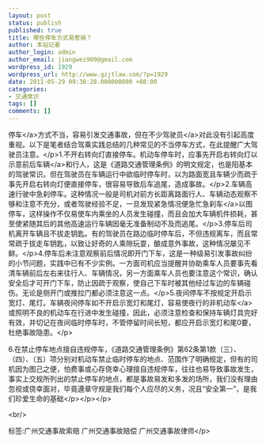 ```yaml
---
layout: post
status: publish
published: true
title: 哪些停车方式易惹祸？
author: 本站记者
author_login: admin
author_email: jiangwei909@gmail.com
wordpress_id: 1929
wordpress_url: http://www.gzjtlaw.com/?p=1929
date: 2011-05-29 09:30:28.000000000 +08:00
categories:
- 交通常识
tags: []
comments: []
---
```

<p><a>停车<&#47;a>方式不当，容易引发交通事故，但在不少<a>驾驶员<&#47;a>对此没有引起高度重视。以下是笔者结合驾乘实践总结的几种常见的不当停车方式，在此提醒广大驾驶员注意。<&#47;p>1.不开右转向灯直接停车。机动车停车时，应事先开启右转向灯以示意前后<a>车辆<&#47;a>和行人，这是《道路交通管理条例》的明文规定，也是阳基本的驾驶常识。但在驾驶员在车辆运行中欲临时停车时，以为路面宽且车辆少而疏于事先开启右转向灯便直接停车，很容易导致后车追尾，造成事故。<&#47;p>2.车辆高速行驶中急刹停车。这种情况一般是司机对前方长距离路面行人、车辆动态观察不够和注意不充分，或者驾驶经验不足，一旦发现紧急情况便急忙急<a>刹车<&#47;a>以图停车，这样操作不仅易使车内乘坐的人员发生碰撞，而且会加大车辆机件损耗，甚至使紧随其后的其他高速运行车辆因毫无准备制动不及而追尾。<&#47;p>3.停车后司机离开车辆且不拔走钥匙。有的驾驶员在路边临时停车后，不但违规离车，而且常常疏于拔走车钥匙，以致让好奇的人乘隙玩耍，酿成意外事故，这种情况屡见不鲜。<&#47;p>4.停车后未注意观察前后情况即开门下车，这是一种级易引发事故纠纷的小节问题，实践中已有不少实例。一方面司机应当提醒并协助乘车人员要事先看清车辆前后左右来往行人、车辆情况，另一方面乘车人员也要注意这个常识，确认安全后才可开门下车，防止因疏于观察，使自己下车时被其他经过车边的车辆碰伤。无论是侧开门或推拉门都必须注意这一点。<&#47;p>5.夜间停车不按规定开启示宽灯、尾灯。车辆夜间停车如不开启示宽灯和尾灯，容易使夜行的<a>非机动车<&#47;a>或照明不良的机动车在行进中发生碰撞，因此，必须注意检查和保持车辆灯具完好有效，并切记在夜间临时停车时，不管停留时间长短，都应开启示宽灯和尾0要，杜绝事故隐患。<&#47;p><p>6.在禁止停车地点擅自违规停车，《道路交通管理条例》第62条第1款（三）、（四）、（五）项分别对机动车禁止临时停车的地点、范围作了明确规定，但有的司机因为图己之便，怕费事或心存侥幸心理擅自违规停车，往往也易导致事故发生，事实上交规所列出的禁止停车的地点，都是事故易发和多发的场所，我们没有理由忽视或侥幸面对，毕竟遵章守规是我们每个人应尽的义务，况且&ldquo;安全第一&rdquo;，是我们珍爱生命的基础<&#47;p><&#47;p><&#47;p><br&#47;><p>标签:广州交通事故索赔 广州交通事故赔偿 广州交通事故律师<&#47;p>
